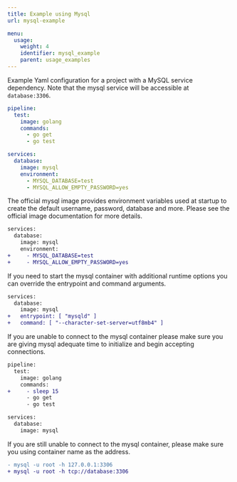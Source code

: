 ```yaml
---
title: Example using Mysql
url: mysql-example

menu:
  usage:
    weight: 4
    identifier: mysql_example
    parent: usage_examples
---
```


Example Yaml configuration for a project with a MySQL service dependency. Note that the mysql service will be accessible at `database:3306`.

```yaml
pipeline:
  test:
    image: golang
    commands:
      - go get
      - go test

services:
  database:
    image: mysql
    environment:
      - MYSQL_DATABASE=test
      - MYSQL_ALLOW_EMPTY_PASSWORD=yes
```

The official mysql image provides environment variables used at startup to create the default username, password, database and more. Please see the official image documentation for more details.

```diff
services:
  database:
    image: mysql
    environment:
+     - MYSQL_DATABASE=test
+     - MYSQL_ALLOW_EMPTY_PASSWORD=yes
```

If you need to start the mysql container with additional runtime options you can override the entrypoint and command arguments.

```diff
services:
  database:
    image: mysql
+   entrypoint: [ "mysqld" ]
+   command: [ "--character-set-server=utf8mb4" ]
```

If you are unable to connect to the mysql container please make sure you are giving mysql adequate time to initialize and begin accepting connections.

```diff
pipeline:
  test:
    image: golang
    commands:
+     - sleep 15
      - go get
      - go test

services:
  database:
    image: mysql
```

If you are still unable to connect to the mysql container, please make sure you using container name as the address.

```diff
- mysql -u root -h 127.0.0.1:3306
+ mysql -u root -h tcp://database:3306
```
